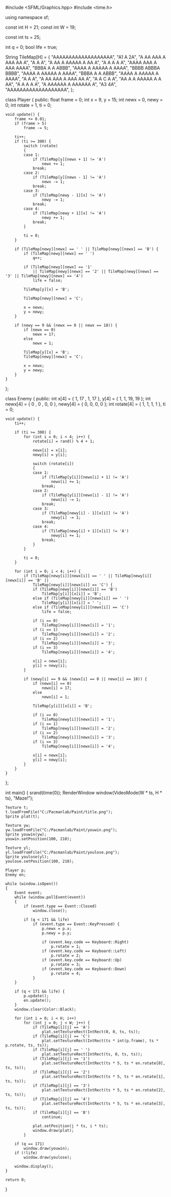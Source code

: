 #include <SFML/Graphics.hpp>
#include <time.h>

using namespace sf;

const int H = 21;
const int W = 19;

const int ts = 25;

int q = 0;
bool life = true;

String TileMap[H] = {
"AAAAAAAAAAAAAAAAAAA",
"A1       A       2A",
"A AA AAA A AAA AA A",
"A        A        A",
"A AA A AAAAA A AA A",
"A    A   A   A    A",
"AAAA AAA A AAA AAAA",
"BBBA A       A ABBB",
"AAAA A AAAAA A AAAA",
"BBBB   ABBBA   BBBB",
"AAAA A AAAAA A AAAA",
"BBBA A       A ABBB",
"AAAA A AAAAA A AAAA",
"A        A        A",
"A AA AAA A AAA AA A",
"A  A     C     A  A",
"AA A A AAAAA A A AA",
"A    A   A   A    A",
"A AAAAAA A AAAAAA A",
"A3               4A",
"AAAAAAAAAAAAAAAAAAA",
};

class Player {
public:
	float frame = 0;
	int x = 9, y = 15;
	int newx = 0, newy = 0;
	int rotate = 1, ti = 0;

	void update() {
		frame += 0.01;
		if (frame > 5)
			frame -= 5;

		ti++;
		if (ti >= 300) {
			switch (rotate)
			{
			case 1:
				if (TileMap[y][newx + 1] != 'A')
					newx += 1;
				break;
			case 2:
				if (TileMap[y][newx - 1] != 'A')
					newx -= 1;
				break;
			case 3:
				if (TileMap[newy - 1][x] != 'A')
					newy -= 1;
				break;
			case 4:
				if (TileMap[newy + 1][x] != 'A')
					newy += 1;
				break;
			}

			ti = 0;
		}

		if (TileMap[newy][newx] == ' ' || TileMap[newy][newx] == 'B') {
			if (TileMap[newy][newx] == ' ')
				q++;
			
			if (TileMap[newy][newx] == '1'
				|| TileMap[newy][newx] == '2' || TileMap[newy][newx] == '3' || TileMap[newy][newx] == '4')
				life = false;

			TileMap[y][x] = 'B';

			TileMap[newy][newx] = 'C';

			x = newx;
			y = newy;
		}

		if (newy == 9 && (newx == 0 || newx == 18)) {
			if (newx == 0)
				newx = 17;
			else
				newx = 1;

			TileMap[y][x] = 'B';
			TileMap[newy][newx] = 'C';

			x = newx;
			y = newy;
		}
	}
};

class Enemy {
public:
	int x[4] = { 1, 17 , 1, 17 }, y[4] = { 1, 1, 19, 19 };
	int newx[4] = { 0 , 0 , 0, 0 }, newy[4] = { 0, 0, 0, 0 };
	int rotate[4] = { 1, 1, 1, 1 }, ti = 0;

	void update() {
		ti++;

		if (ti >= 300) {
			for (int i = 0; i < 4; i++) {
				rotate[i] = rand() % 4 + 1;

				newx[i] = x[i];
				newy[i] = y[i];

				switch (rotate[i])
				{
				case 1:
					if (TileMap[y[i]][newx[i] + 1] != 'A')
						newx[i] += 1;
					break;
				case 2:
					if (TileMap[y[i]][newx[i] - 1] != 'A')
						newx[i] -= 1;
					break;
				case 3:
					if (TileMap[newy[i] - 1][x[i]] != 'A')
						newy[i] -= 1;
					break;
				case 4:
					if (TileMap[newy[i] + 1][x[i]] != 'A')
						newy[i] += 1;
					break;
				}
			}

			ti = 0;
		}

		for (int i = 0; i < 4; i++) {
			if (TileMap[newy[i]][newx[i]] == ' ' || TileMap[newy[i]][newx[i]] == 'B' ||
				TileMap[newy[i]][newx[i]] == 'C') {
				if (TileMap[newy[i]][newx[i]] == 'B')
					TileMap[y[i]][x[i]] = 'B';
				else if (TileMap[newy[i]][newx[i]] == ' ')
					TileMap[y[i]][x[i]] = ' ';
				else if (TileMap[newy[i]][newx[i]] == 'C')
					life = false;

				if (i == 0)
					TileMap[newy[i]][newx[i]] = '1';
				if (i == 1)
					TileMap[newy[i]][newx[i]] = '2';
				if (i == 2)
					TileMap[newy[i]][newx[i]] = '3';
				if (i == 3)
					TileMap[newy[i]][newx[i]] = '4';

				x[i] = newx[i];
				y[i] = newy[i];
			}

			if (newy[i] == 9 && (newx[i] == 0 || newx[i] == 18)) {
				if (newx[i] == 0)
					newx[i] = 17;
				else
					newx[i] = 1;

				TileMap[y[i]][x[i]] = 'B';
				
				if (i == 0)
					TileMap[newy[i]][newx[i]] = '1';
				if (i == 1)
					TileMap[newy[i]][newx[i]] = '2';
				if (i == 2)
					TileMap[newy[i]][newx[i]] = '3';
				if (i == 3)
					TileMap[newy[i]][newx[i]] = '4';

				x[i] = newx[i];
				y[i] = newy[i];
			}
		}
	}
};

int main() {
	srand(time(0));
	RenderWindow window(VideoMode(W * ts, H * ts), "Maze!");

	Texture t;
	t.loadFromFile("C:/Pacmanlab/Paint/title.png");
	Sprite plat(t);

	Texture yw;
	yw.loadFromFile("C:/Pacmanlab/Paint/youwin.png");
	Sprite youwin(yw);
	youwin.setPosition(100, 210);

	Texture yl;
	yl.loadFromFile("C:/Pacmanlab/Paint/youlose.png");
	Sprite youlose(yl);
	youlose.setPosition(100, 210);

	Player p;
	Enemy en;

	while (window.isOpen())
	{
		Event event;
		while (window.pollEvent(event))
		{
			if (event.type == Event::Closed)
				window.close();

			if (q < 171 && life)
				if (event.type == Event::KeyPressed) {
					p.newx = p.x;
					p.newy = p.y;

					if (event.key.code == Keyboard::Right)
						p.rotate = 1;
					if (event.key.code == Keyboard::Left)
						p.rotate = 2;
					if (event.key.code == Keyboard::Up)
						p.rotate = 3;
					if (event.key.code == Keyboard::Down)
						p.rotate = 4;
				}
		}

		if (q < 171 && life) {
			p.update();
			en.update();
		}
		window.clear(Color::Black);

		for (int i = 0; i < H; i++)
			for (int j = 0; j < W; j++) {
				if (TileMap[i][j] == 'A')
					plat.setTextureRect(IntRect(0, 0, ts, ts));
				if (TileMap[i][j] == 'C')
					plat.setTextureRect(IntRect(ts * int(p.frame), ts * p.rotate, ts, ts));
				if (TileMap[i][j] == ' ')
					plat.setTextureRect(IntRect(ts, 0, ts, ts));
				if (TileMap[i][j] == '1')
					plat.setTextureRect(IntRect(ts * 5, ts * en.rotate[0], ts, ts));
				if (TileMap[i][j] == '2')
					plat.setTextureRect(IntRect(ts * 5, ts * en.rotate[1], ts, ts));
				if (TileMap[i][j] == '3')
					plat.setTextureRect(IntRect(ts * 5, ts * en.rotate[2], ts, ts));
				if (TileMap[i][j] == '4')
					plat.setTextureRect(IntRect(ts * 5, ts * en.rotate[3], ts, ts));
				if (TileMap[i][j] == 'B')
					continue;

				plat.setPosition(j * ts, i * ts);
				window.draw(plat);
			}

		if (q == 171)
			window.draw(youwin);
		if (!life)
			window.draw(youlose);

		window.display();
	}

	return 0;
}
